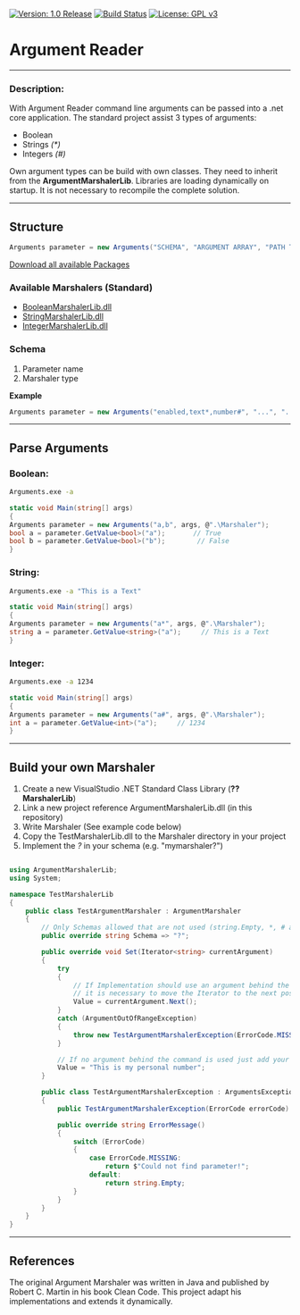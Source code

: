 [![Version: 1.0 Release](https://img.shields.io/badge/Version-1.0%20Release-green.svg)](https://github.com/0x776d) [![Build Status](https://travis-ci.org/0x776d/argumentreader.svg?branch=master)](https://travis-ci.org/0x776d/argumentreader) [![License: GPL v3](https://img.shields.io/badge/License-GPL%20v3-blue.svg)](https://www.gnu.org/licenses/gpl-3.0)

# Argument Reader
---

### Description:

With Argument Reader command line arguments can be passed into a .net core application. The standard project assist 3 types of arguments:

* Boolean
* Strings *(\*)*
* Integers *(#)*

Own argument types can be build with own classes. They need to inherit from the **ArgumentMarshalerLib**. Libraries are loading dynamically on startup. It is not necessary to recompile the complete solution.

---

## Structure

``` csharp
Arguments parameter = new Arguments("SCHEMA", "ARGUMENT ARRAY", "PATH TO MARSHALER LIBRARIES");
```

[Download all available Packages](https://github.com/0x776d/argumentreader/releases/latest/download/ArgumentReader.zip)

### Available Marshalers (Standard)

* [BooleanMarshalerLib.dll](https://github.com/0x776d/argumentreader/releases/latest/download/BooleanMarshalerLib.dll)
* [StringMarshalerLib.dll](https://github.com/0x776d/argumentreader/releases/latest/download/StringMarshalerLib.dll)
* [IntegerMarshalerLib.dll](https://github.com/0x776d/argumentreader/releases/latest/download/IntegerMarshalerLib)

### Schema

1. Parameter name
1. Marshaler type

**Example**

``` csharp
Arguments parameter = new Arguments("enabled,text*,number#", "...", "...");
```

---

## Parse Arguments

### Boolean:

``` bash
Arguments.exe -a
```

``` csharp
static void Main(string[] args)
{
Arguments parameter = new Arguments("a,b", args, @".\Marshaler");
bool a = parameter.GetValue<bool>("a");       // True
bool b = parameter.GetValue<bool>("b");        // False
}
```

### String:

``` bash
Arguments.exe -a "This is a Text"
```

``` csharp
static void Main(string[] args)
{
Arguments parameter = new Arguments("a*", args, @".\Marshaler");
string a = parameter.GetValue<string>("a");     // This is a Text
}
```

### Integer:

``` bash
Arguments.exe -a 1234
```

``` csharp
static void Main(string[] args)
{
Arguments parameter = new Arguments("a#", args, @".\Marshaler");
int a = parameter.GetValue<int>("a");     // 1234
}
```
---

## Build your own Marshaler

1. Create a new VisualStudio .NET Standard Class Library (**??MarshalerLib**)
1. Link a new project reference ArgumentMarshalerLib.dll (in this repository)
1. Write Marshaler (See example code below)
1. Copy the TestMarshalerLib.dll to the Marshaler directory in your project
1. Implement the *?* in your schema (e.g. "mymarshaler?")

``` csharp

using ArgumentMarshalerLib;
using System;

namespace TestMarshalerLib
{
    public class TestArgumentMarshaler : ArgumentMarshaler
    {
        // Only Schemas allowed that are not used (string.Empty, *, # are already used from standard marshalers)
        public override string Schema => "?";

        public override void Set(Iterator<string> currentArgument)
        {
            try
            {
                // If Implementation should use an argument behind the command (e.g. -a "??")
                // it is necessary to move the Iterator to the next position
                Value = currentArgument.Next();
            }
            catch (ArgumentOutOfRangeException)
            {
                throw new TestArgumentMarshalerException(ErrorCode.MISSING);
            }

            // If no argument behind the command is used just add your value
            Value = "This is my personal number";
        }

        public class TestArgumentMarshalerException : ArgumentsException
        {
            public TestArgumentMarshalerException(ErrorCode errorCode) : base(errorCode) { }

            public override string ErrorMessage()
            {
                switch (ErrorCode)
                {
                    case ErrorCode.MISSING:
                        return $"Could not find parameter!";
                    default:
                        return string.Empty;
                }
            }
        }
    }
}

```

---

## References

The original Argument Marshaler was written in Java and published by Robert C. Martin in his book Clean Code. This project adapt his implementations and extends it dynamically.